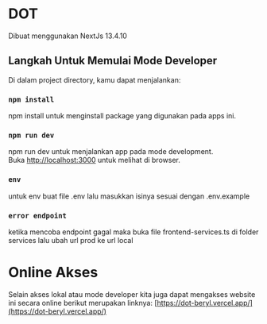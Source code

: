 # DOT
Dibuat menggunakan NextJs 13.4.10
## Langkah Untuk Memulai Mode Developer

Di dalam project directory, kamu dapat menjalankan:

### `npm install`
npm install untuk menginstall package yang digunakan pada apps ini.

### `npm run dev`

npm run dev untuk menjalankan app pada mode development.\
Buka [http://localhost:3000](http://localhost:3000) untuk melihat di browser.

### `env`

untuk env buat file .env lalu masukkan isinya sesuai dengan .env.example

### `error endpoint`

ketika mencoba endpoint gagal maka buka file frontend-services.ts di folder services lalu ubah url prod ke url local

# Online Akses
Selain akses lokal atau mode developer kita juga dapat mengakses website ini secara online berikut merupakan linknya:
[https://dot-beryl.vercel.app/](https://dot-beryl.vercel.app/)